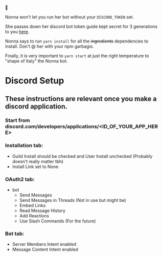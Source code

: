 🤌

Nonna won't let you run her bot without your `DISCORD_TOKEN` set.

She passes down her discord bot token guide kept secret for 3 generations to
you [here](https://discordjs.guide/preparations/setting-up-a-bot-application.html#creating-your-bot).

Nonna says to run `yarn install` for all the ~~ingredients~~ dependencies to install. Don't @ her with your npm
garbagio.

Finally, it is very important to `yarn start` at just the right temperature to "shape of Italy" the Nonna bot.

# Discord Setup

## These instructions are relevant once you make a discord application.

### Start from discord.com/developers/applications/<ID_OF_YOUR_APP_HERE>

### Installation tab:

- Guild Install should be checked and User Install unchecked (Probably doesn't really matter tbh)
- Install Link set to None

### OAuth2 tab:

- bot
  - Send Messages
  - Send Messages in Threads (Not in use but might be)
  - Embed Links
  - Read Message History
  - Add Reactions
  - Use Slash Commands (For the future)

### Bot tab:

- Server Members Intent enabled
- Message Content Intent enabled

